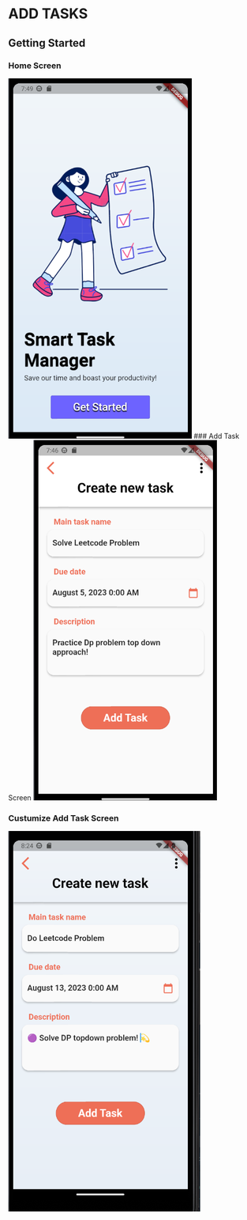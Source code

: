 # ADD TASKS

## Getting Started
### Home Screen
<img src="https://github.com/duressa-feyissa/2023-project-phase-mobile-tasks/blob/main/on-boarding/add_task/screens/home.png" />
### Add Task Screen
<img src="https://github.com/duressa-feyissa/2023-project-phase-mobile-tasks/blob/main/on-boarding/add_task/screens/add_new_task.png" />

### Custumize Add Task Screen
<img src="https://github.com/duressa-feyissa/2023-project-phase-mobile-tasks/blob/main/on-boarding/add_task/screens/Custumize_Add_new_task.png" /> 
